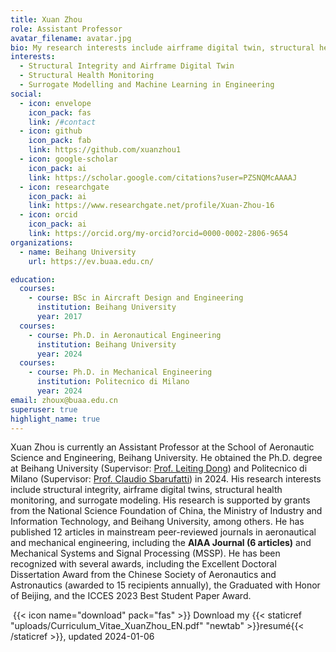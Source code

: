 ```yaml
---
title: Xuan Zhou
role: Assistant Professor
avatar_filename: avatar.jpg
bio: My research interests include airframe digital twin, structural health monitoring, machine learning in engineering.
interests:
  - Structural Integrity and Airframe Digital Twin
  - Structural Health Monitoring
  - Surrogate Modelling and Machine Learning in Engineering
social:
  - icon: envelope
    icon_pack: fas
    link: /#contact
  - icon: github
    icon_pack: fab
    link: https://github.com/xuanzhou1
  - icon: google-scholar
    icon_pack: ai
    link: https://scholar.google.com/citations?user=PZSNQMcAAAAJ
  - icon: researchgate
    icon_pack: ai
    link: https://www.researchgate.net/profile/Xuan-Zhou-16
  - icon: orcid
    icon_pack: ai
    link: https://orcid.org/my-orcid?orcid=0000-0002-2806-9654
organizations:
  - name: Beihang University
    url: https://ev.buaa.edu.cn/

education:
  courses:
    - course: BSc in Aircraft Design and Engineering
      institution: Beihang University
      year: 2017
  courses:
    - course: Ph.D. in Aeronautical Engineering
      institution: Beihang University
      year: 2024
  courses:
    - course: Ph.D. in Mechanical Engineering
      institution: Politecnico di Milano
      year: 2024
email: zhoux@buaa.edu.cn
superuser: true
highlight_name: true
---
```

Xuan Zhou is currently an Assistant Professor at the School of Aeronautic Science and Engineering, Beihang University. He obtained the Ph.D. degree at Beihang University (Supervisor: [Prof. Leiting Dong](https://shi.buaa.edu.cn/dongleiting/en/index.htm)) and Politecnico di Milano (Supervisor: [Prof. Claudio Sbarufatti](https://www.mecc.polimi.it/en/research/faculty/prof-claudio-sbarufatti)) in 2024. His research interests include structural integrity, airframe digital twins, structural health monitoring, and surrogate modeling. His research is supported by grants from the National Science Foundation of China, the Ministry of Industry and Information Technology, and Beihang University, among others. He has published 12 articles in mainstream peer-reviewed journals in aeronautical and mechanical engineering, including the **AIAA Journal (6 articles)** and Mechanical Systems and Signal Processing (MSSP). He has been recognized with several awards, including the Excellent Doctoral Dissertation Award from the Chinese Society of Aeronautics and Astronautics (awarded to 15 recipients annually), the Graduated with Honor of Beijing, and the ICCES 2023 Best Student Paper Award.

 {{< icon name="download" pack="fas" >}} Download my {{< staticref "uploads/Curriculum_Vitae_XuanZhou_EN.pdf" "newtab" >}}resumé{{< /staticref >}}, updated 2024-01-06

